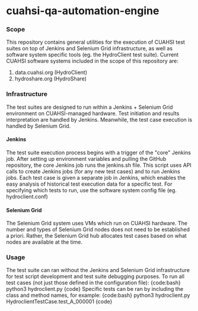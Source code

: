 # cuahsi-qa-automation-engine

### Scope
This repository contains general utilities for the execution of CUAHSI test suites on top of Jenkins and Selenium Grid infrastructure, as well as software system specific tools (eg. the HydroClient test suite).  Current CUAHSI software systems included in the scope of this repository are:
1. data.cuahsi.org (HydroClient)
2. hydroshare.org (HydroShare)

### Infrastructure
The test suites are designed to run within a Jenkins + Selenium Grid environment on CUAHSI-managed hardware.  Test initiation and results interpretation are handled by Jenkins.  Meanwhile, the test case execution is handled by Selenium Grid.  

#### Jenkins
The test suite execution process begins with a trigger of the "core" Jenkins job.  After setting up environment variables and pulling the GitHub repository, the core Jenkins job runs the jenkins.sh file.  This script uses API calls to create Jenkins jobs (for any new test cases) and to run Jenkins jobs.  Each test case is given a separate job in Jenkins, which enables the easy analysis of historical test execution data for a specific test.  For specifying which tests to run, use the software system config file (eg. hydroclient.conf)

#### Selenium Grid
The Selenium Grid system uses VMs which run on CUAHSI hardware.  The number and types of Selenium Grid nodes does not need to be established a priori.  Rather, the Selenium Grid hub allocates test cases based on what nodes are available at the time.

### Usage
The test suite can ran without the Jenkins and Selenium Grid infrastructure for test script development and test suite debugging purposes.  To run all test cases (not just those defined in the configuration file):
{code:bash}
python3 hydroclient.py
{code}
Specific tests can be ran by including the class and method names, for example:
{code:bash}
python3 hydroclient.py HydroclientTestCase.test_A_000001
{code}
